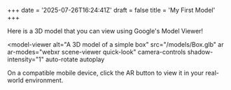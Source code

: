 +++
date = '2025-07-26T16:24:41Z'
draft = false
title = 'My First Model'
+++

Here is a 3D model that you can view using Google's Model Viewer!

<model-viewer
  alt="A 3D model of a simple box"
  src="/models/Box.glb"
  ar
  ar-modes="webxr scene-viewer quick-look"
  camera-controls
  shadow-intensity="1"
  auto-rotate
  autoplay
></model-viewer>

<p>On a compatible mobile device, click the AR button to view it in your real-world environment.</p>